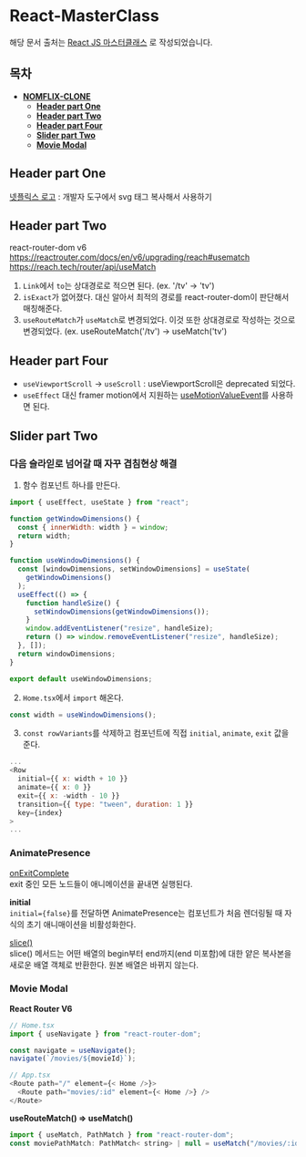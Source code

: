 # React-MasterClass
해당 문서 출처는 [React JS 마스터클래스](https://nomadcoders.co/react-masterclass/lobby) 로 작성되었습니다.

## 목차
* **[NOMFLIX-CLONE](#nomflix---clone)**
   * **[Header part One](#header-part-one)**
   * **[Header part Two](#header-part-two)**
   * **[Header part Four](#header-part-four)**
   * **[Slider part Two](#slider-part-two)**
   * **[Movie Modal](#movie-modal)**

## Header part One
[넷플릭스 로고](https://upload.wikimedia.org/wikipedia/commons/0/08/Netflix_2015_logo.svg) : 개발자 도구에서 svg 태그 복사해서 사용하기    

## Header part Two
react-router-dom v6   
https://reactrouter.com/docs/en/v6/upgrading/reach#usematch   
https://reach.tech/router/api/useMatch

1. `Link`에서 `to`는 상대경로로 적으면 된다. (ex. '/tv' -> 'tv')
2. `isExact`가 없어졌다. 대신 알아서 최적의 경로를 react-router-dom이 판단해서 매칭해준다.
3. `useRouteMatch`가 `useMatch`로 변경되었다. 이것 또한 상대경로로 작성하는 것으로 변경되었다. (ex. useRouteMatch('/tv') -> useMatch('tv')

## Header part Four
- `useViewportScroll` -> `useScroll` : useViewportScroll은 deprecated 되었다.
- `useEffect` 대신 framer motion에서 지원하는 [useMotionValueEvent](https://www.framer.com/motion/use-motion-value-event/)를 사용하면 된다.

## Slider part Two
### 다음 슬라읻로 넘어갈 때 자꾸 겹침현상 해결
1. 함수 컴포넌트 하나를 만든다.
```javascript
import { useEffect, useState } from "react";

function getWindowDimensions() {
  const { innerWidth: width } = window;
  return width;
}

function useWindowDimensions() {
  const [windowDimensions, setWindowDimensions] = useState(
    getWindowDimensions()
  );
  useEffect(() => {
    function handleSize() {
      setWindowDimensions(getWindowDimensions());
    }
    window.addEventListener("resize", handleSize);
    return () => window.removeEventListener("resize", handleSize);
  }, []);
  return windowDimensions;
}

export default useWindowDimensions;
```
2. `Home.tsx`에서 `import` 해온다.
```javascript
const width = useWindowDimensions();
```
3. `const rowVariants`를 삭제하고 컴포넌트에 직접 `initial`, `animate`, `exit` 값을 준다.
```javascript
...
<Row
  initial={{ x: width + 10 }}
  animate={{ x: 0 }}
  exit={{ x: -width - 10 }}
  transition={{ type: "tween", duration: 1 }}
  key={index}
>
...
```
### AnimatePresence
[onExitComplete](https://www.framer.com/docs/animate-presence/###onexitcomplete)      
exit 중인 모든 노드들이 애니메이션을 끝내면 실행된다.

__initial__   
`initial={false}`를 전달하면 AnimatePresence는 컴포넌트가 처음 렌더링될 때 자식의 초기 애니매이션을 비활성화한다.

[slice()](https://developer.mozilla.org/ko/docs/Web/JavaScript/Reference/Global_Objects/Array/slice)      
slice() 메서드는 어떤 배열의 begin부터 end까지(end 미포함)에 대한 얕은 복사본을 새로운 배열 객체로 반환한다. 원본 배열은 바뀌지 않는다.

### Movie Modal
__React Router V6__    
```javascript
// Home.tsx
import { useNavigate } from "react-router-dom";

const navigate = useNavigate();
navigate(`/movies/${movieId}`);

// App.tsx
<Route path="/" element={< Home />}>
  <Route path="movies/:id" element={< Home />} />
</Route>
```
__useRouteMatch() => useMatch()__   
```javascript
import { useMatch, PathMatch } from "react-router-dom";
const moviePathMatch: PathMatch< string> | null = useMatch("/movies/:id");
```
